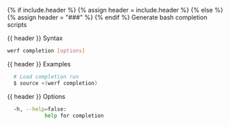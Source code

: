 {% if include.header %}
{% assign header = include.header %}
{% else %}
{% assign header = "###" %}
{% endif %}
Generate bash completion scripts

{{ header }} Syntax

```bash
werf completion [options]
```

{{ header }} Examples

```bash
  # Load completion run
  $ source <(werf completion)
```

{{ header }} Options

```bash
  -h, --help=false:
            help for completion
```

